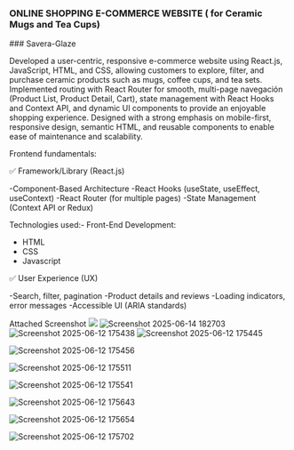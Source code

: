 ###  ONLINE SHOPPING E-COMMERCE WEBSITE ( for Ceramic Mugs and Tea Cups)



 ### S a v e r a - G l a z e 
 



 Developed a user-centric, responsive e-commerce website using React.js, JavaScript, HTML, and CSS, allowing customers to explore, filter, and purchase ceramic products such as mugs, coffee cups, and tea sets. Implemented routing with React Router for smooth, multi-page navegación (Product List, Product Detail, Cart), state management with React Hooks and Context API, and dynamic UI components to provide an enjoyable shopping experience. Designed with a strong emphasis on mobile-first, responsive design, semantic HTML, and reusable components to enable ease of maintenance and scalability.





  Frontend fundamentals:





 
 ✅ Framework/Library (React.js)

 -Component-Based Architecture
 -React Hooks (useState, useEffect, useContext)
 -React Router (for multiple pages)
 -State Management (Context API or Redux)




 Technologies used:-
 Front-End Development:
- HTML
- CSS
- Javascript

 ✅ User Experience (UX)

-Search, filter, pagination
-Product details and reviews
-Loading indicators, error messages
-Accessible UI (ARIA standards)

Attached Screenshot
![](https://github.com/user-attachments/assets/417d09a2-f4be-475f-9638-d3cd00f3e856)
![Screenshot 2025-06-14 182703](https://github.com/user-attachments/assets/0fa01217-95a9-42a2-84f4-2a579a6d042e)
![Screenshot 2025-06-12 175438](https://github.com/user-attachments/assets/85593895-5767-4afd-a34b-e24ef2e74db7)
![Screenshot 2025-06-12 175445](https://github.com/user-attachments/assets/1c36f8d7-95f9-4631-9f35-61f5cb1defa2)

![Screenshot 2025-06-12 175456](https://github.com/user-attachments/assets/6971daa1-7bdf-4655-b6e5-ae03f341d76f)

![Screenshot 2025-06-12 175511](https://github.com/user-attachments/assets/ac628ead-f0cf-4ca8-9ad1-dadb654bb780)


![Screenshot 2025-06-12 175541](https://github.com/user-attachments/assets/c77a25b5-037c-4135-bb54-267a98da1086)

![Screenshot 2025-06-12 175643](https://github.com/user-attachments/assets/993c19d3-3301-440a-817d-7ba1c283eced)

![Screenshot 2025-06-12 175654](https://github.com/user-attachments/assets/358302d7-f087-4c33-9828-84bbc5c9ade5)

![Screenshot 2025-06-12 175702](https://github.com/user-attachments/assets/47976bb7-540c-4a50-a060-6d0da9b7b937)
